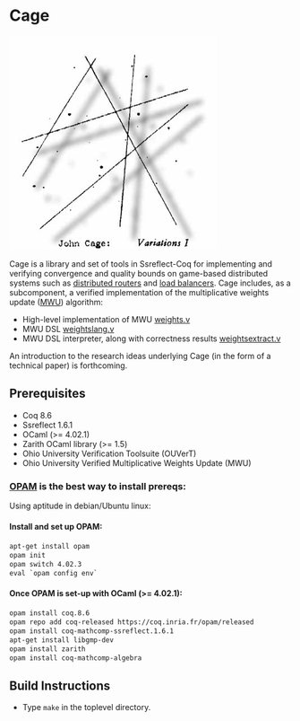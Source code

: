 # Cage 

![John Cage: Variations I](/img/cage_variations.jpg?raw=true "John Cage: Variations I")

Cage is a library and set of tools in Ssreflect-Coq for implementing and verifying convergence and quality bounds on game-based distributed systems such as [distributed routers](https://github.com/gstew5/cage/blob/master/routing.v) and [load balancers](https://github.com/gstew5/cage/blob/master/loadbalancing.v). Cage includes, as a subcomponent, a verified implementation of the multiplicative weights update ([MWU](https://www.cs.princeton.edu/~arora/pubs/MWsurvey.pdf)) algorithm: 

* High-level implementation of MWU [weights.v](https://github.com/gstew5/cage/blob/master/weights.v) 
* MWU DSL [weightslang.v](https://github.com/gstew5/cage/blob/master/weightslang.v)
* MWU DSL interpreter, along with correctness results [weightsextract.v](https://github.com/gstew5/cage/blob/master/weights.v)

An introduction to the research ideas underlying Cage (in the form of a technical paper) is forthcoming. 

## Prerequisites

* Coq 8.6
* Ssreflect 1.6.1
* OCaml (>= 4.02.1)
* Zarith OCaml library (>= 1.5)
* Ohio University Verification Toolsuite (OUVerT)
* Ohio University Verified Multiplicative Weights Update (MWU)

### [OPAM](https://opam.ocaml.org/) is the best way to install prereqs:

Using aptitude in debian/Ubuntu linux:

#### Install and set up OPAM:
```
apt-get install opam
opam init
opam switch 4.02.3
eval `opam config env`
```

#### Once OPAM is set-up with OCaml (>= 4.02.1):
```
opam install coq.8.6
opam repo add coq-released https://coq.inria.fr/opam/released
opam install coq-mathcomp-ssreflect.1.6.1
apt-get install libgmp-dev
opam install zarith
opam install coq-mathcomp-algebra
```

## Build Instructions

* Type `make` in the toplevel directory.
